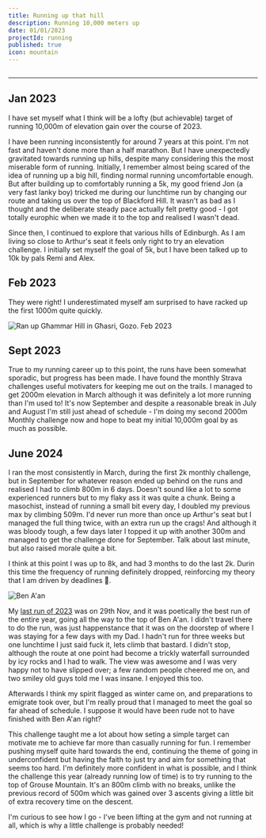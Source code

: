 ```yaml
---
title: Running up that hill
description: Running 10,000 meters up
date: 01/01/2023
projectId: running
published: true
icon: mountain
---
```


<script>
    import Strava2023Goal from "../lib/components/Strava2023Goal.svelte"
</script>

<div style="margin-top: 2em;">
<Strava2023Goal/>
<hr/>
</div>

## Jan 2023
I have set myself what I think will be a lofty (but achievable) target of running 10,000m of elevation gain over the course of 2023.

I have been running inconsistently for around 7 years at this point. I'm not fast and haven't done more than a half marathon. But I have unexpectedly gravitated towards running up hills, despite many considering this the most miserable form of running. Initially, I remember almost being scared of the idea of running up a big hill, finding normal running uncomfortable enough. But after building up to comfortably running a 5k, my good friend Jon (a very fast lanky boy) tricked me during our lunchtime run by changing our route and taking us over the top of Blackford Hill. It wasn't as bad as I thought and the deliberate steady pace actually felt pretty good - I got totally europhic when we made it to the top and realised I wasn't dead. 

Since then, I continued to explore that various hills of Edinburgh. As I am living so close to Arthur's seat it feels only right to try an elevation challenge. I initially set myself the goal of 5k, but I have been talked up to 10k by pals Remi and Alex.

## Feb 2023
They were right! I underestimated myself am surprised to have racked up the first 1000m quite quickly.

![Ran up Għammar Hill in Għasri, Gozo. Feb 2023](/running/gharb-hill.webp)

## Sept 2023
True to my running career up to this point, the runs have been somewhat sporadic, but progress has been made. I have found the monthly Strava challenges useful motivaters for keeping me out on the trails. I managed to get 2000m elevation in March although it was definitely a lot more running than I'm used to! It's now September and despite a reasonable break in July and August I'm still just ahead of schedule - I'm doing my second 2000m Monthly challenge now and hope to beat my initial 10,000m goal by as much as possible.

## June 2024
I ran the most consistently in March, during the first 2k monthly challenge, but in September for whatever reason ended up behind on the runs and realised I had to climb 800m in 6 days. Doesn't sound like a lot to some experienced runners but to my flaky ass it was quite a chunk. Being a masochist, instead of running a small bit every day, I doubled my previous max by climbing 509m. I'd never run more than once up Arthur's seat but I managed the full thing twice, with an extra run up the crags! And although it was bloody tough, a few days later I topped it up with another 300m and managed to get the challenge done for September. Talk about last minute, but also raised morale quite a bit.

I think at this point I was up to 8k, and had 3 months to do the last 2k. Durin this time the frequency of running definitely dropped, reinforcing my theory that I am driven by deadlines 🥲. 

![Ben A'an](/running/benaan.webp)

My <a href="https://www.strava.com/activities/10300465477">last run of 2023</a> was on 29th Nov, and it was poetically the best run of the entire year, going all the way to the top of Ben A'an. I didn't travel there to do the run, was just happenstance that it was on the doorstep of where I was staying for a few days with my Dad. I hadn't run for three weeks but one lunchtime I just said fuck it, lets climb that bastard. I didn't stop, although the route at one point had become a trickly waterfall surrounded by icy rocks and I had to walk. The view was awesome and I was very happy not to have slipped over; a few random people cheered me on, and two smiley old guys told me I was insane. I enjoyed this too. 

Afterwards I think my spirit flagged as winter came on, and preparations to emigrate took over, but I'm really proud that I managed to meet the goal so far ahead of schedule. I suppose it would have been rude not to have finished with Ben A'an right?

This challenge taught me a lot about how seting a simple target can motivate me to achieve far more than casually running for fun. I remember pushing myself quite hard towards the end, continuing the theme of going in underconfident but having the faith to just try and aim for something that seems too hard. I'm definitely more confident in what is possible, and I think the challenge this year (already running low of time) is to try running to the top of Grouse Mountain. It's an 800m climb with no breaks, unlike the previous record of 500m which was gained over 3 ascents giving a little bit of extra recovery time on the descent. 

I'm curious to see how I go - I've been lifting at the gym and not running at all, which is why a little challenge is probably needed!